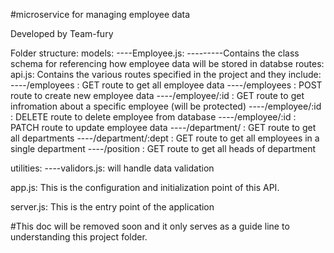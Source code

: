 #microservice for managing employee data

Developed by Team-fury

Folder structure:
models:
----Employee.js:
---------Contains the class schema for referencing how employee data will be stored in databse
routes:
api.js: Contains the various routes specified in the project and they include:
----/employees : GET route to get all employee data
----/employees : POST route to create new employee data
----/employee/:id : GET route to get infromation about a specific employee (will be protected)
----/employee/:id : DELETE route to delete employee from database
----/employee/:id : PATCH route to update employee data
----/department/ : GET route to get all departments
----/department/:dept : GET route to get all employees in a single department
----/position : GET route to get all heads of department

utilities:
----validors.js: will handle data validation

app.js: This is the configuration and initialization point of this API.

server.js: This is the entry point of the application

#This doc will be removed soon and it only serves as a guide line to understanding this project folder.
